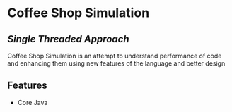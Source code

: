 # Coffee Shop Simulation
## _Single Threaded Approach_

Coffee Shop Simulation is an attempt to understand performance of code and enhancing them using new features of the language and better design

## Features
- Core Java
